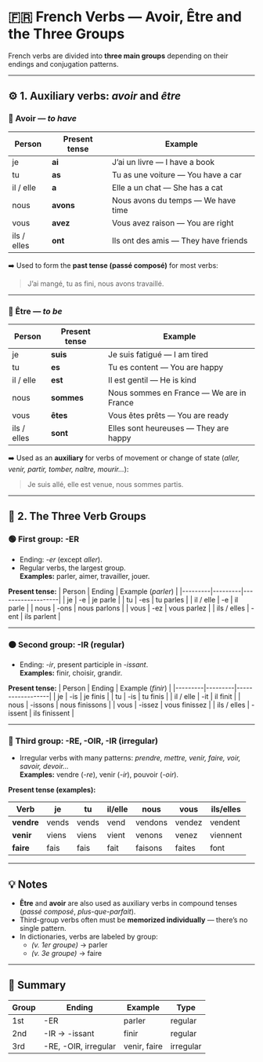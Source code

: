 # 🇫🇷 French Verbs — Avoir, Être and the Three Groups

French verbs are divided into **three main groups** depending on their endings and conjugation patterns.

---

## ⚙️ 1. Auxiliary verbs: *avoir* and *être*

### 🔹 Avoir — *to have*
| Person | Present tense | Example |
|---------|----------------|----------|
| je | **ai** | J’ai un livre — I have a book |
| tu | **as** | Tu as une voiture — You have a car |
| il / elle | **a** | Elle a un chat — She has a cat |
| nous | **avons** | Nous avons du temps — We have time |
| vous | **avez** | Vous avez raison — You are right |
| ils / elles | **ont** | Ils ont des amis — They have friends |

➡️ Used to form the **past tense (passé composé)** for most verbs:  
> J’ai mangé, tu as fini, nous avons travaillé.

---

### 🔹 Être — *to be*
| Person | Present tense | Example |
|---------|----------------|----------|
| je | **suis** | Je suis fatigué — I am tired |
| tu | **es** | Tu es content — You are happy |
| il / elle | **est** | Il est gentil — He is kind |
| nous | **sommes** | Nous sommes en France — We are in France |
| vous | **êtes** | Vous êtes prêts — You are ready |
| ils / elles | **sont** | Elles sont heureuses — They are happy |

➡️ Used as an **auxiliary** for verbs of movement or change of state (*aller, venir, partir, tomber, naître, mourir...*):  
> Je suis allé, elle est venue, nous sommes partis.

---

## 🧩 2. The Three Verb Groups

### 🟢 First group: **-ER**
- Ending: *-er* (except *aller*).  
- Regular verbs, the largest group.  
**Examples:** parler, aimer, travailler, jouer.

**Present tense:**
| Person | Ending | Example (*parler*) |
|---------|---------|-------------------|
| je | -e | je parle |
| tu | -es | tu parles |
| il / elle | -e | il parle |
| nous | -ons | nous parlons |
| vous | -ez | vous parlez |
| ils / elles | -ent | ils parlent |

---

### 🟠 Second group: **-IR** (regular)
- Ending: *-ir*, present participle in *-issant*.  
**Examples:** finir, choisir, grandir.

**Present tense:**
| Person | Ending | Example (*finir*) |
|---------|---------|------------------|
| je | -is | je finis |
| tu | -is | tu finis |
| il / elle | -it | il finit |
| nous | -issons | nous finissons |
| vous | -issez | vous finissez |
| ils / elles | -issent | ils finissent |

---

### 🔵 Third group: **-RE, -OIR, -IR (irregular)**
- Irregular verbs with many patterns: *prendre, mettre, venir, faire, voir, savoir, devoir...*  
**Examples:** vendre (*-re*), venir (*-ir*), pouvoir (*-oir*).

**Present tense (examples):**

| Verb | je | tu | il/elle | nous | vous | ils/elles |
|-------|----|----|----------|------|------|-----------|
| **vendre** | vends | vends | vend | vendons | vendez | vendent |
| **venir** | viens | viens | vient | venons | venez | viennent |
| **faire** | fais | fais | fait | faisons | faites | font |

---

## 💡 Notes
- **Être** and **avoir** are also used as auxiliary verbs in compound tenses (*passé composé*, *plus-que-parfait*).  
- Third-group verbs often must be **memorized individually** — there’s no single pattern.  
- In dictionaries, verbs are labeled by group:  
  - *(v. 1er groupe)* → parler  
  - *(v. 3e groupe)* → faire  

---

## 🏁 Summary
| Group | Ending | Example | Type |
|--------|---------|----------|------|
| 1st | -ER | parler | regular |
| 2nd | -IR → -issant | finir | regular |
| 3rd | -RE, -OIR, irregular | venir, faire | irregular |
